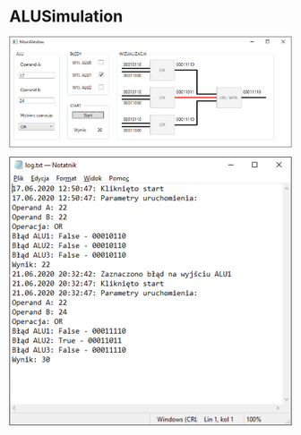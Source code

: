 # ALUSimulation


![alt text](https://github.com/dbrzeznicki/ALUSimulation/blob/master/Screen/ALU1.png "Screen 1")

![alt text](https://github.com/dbrzeznicki/ALUSimulation/blob/master/Screen/ALU2.png "Screen 2")
